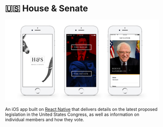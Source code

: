 # 🇺🇸 House & Senate

![house and senate screens](./docs/assets/images/screens.jpg)

An iOS app built on [React Native](https://facebook.github.io/react-native/) that delivers details on the latest proposed legislation in the United States Congress, as well as information on individual members and how they vote.
